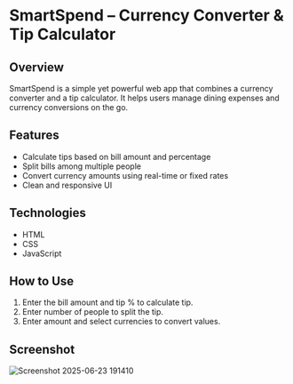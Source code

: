 # SmartSpend – Currency Converter & Tip Calculator

## Overview
SmartSpend is a simple yet powerful web app that combines a currency converter and a tip calculator. It helps users manage dining expenses and currency conversions on the go.

## Features
- Calculate tips based on bill amount and percentage
- Split bills among multiple people
- Convert currency amounts using real-time or fixed rates
- Clean and responsive UI

## Technologies
- HTML
- CSS
- JavaScript

## How to Use
1. Enter the bill amount and tip % to calculate tip.
2. Enter number of people to split the tip.
3. Enter amount and select currencies to convert values.

## Screenshot
![Screenshot 2025-06-23 191410](https://github.com/user-attachments/assets/7cb9fbf4-2a38-438c-9801-160d101396a4)




